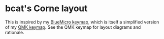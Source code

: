 # bcat's Corne layout

This is inspired by my [BlueMicro
keymap](https://github.com/jpconstantineau/BlueMicro_BLE/tree/master/firmware/keyboards/crkbd/keymaps/bcat),
which is itself a simplified version of my [QMK
keymap](https://github.com/qmk/qmk_firmware/tree/master/layouts/community/split_3x6_3/bcat).
See the QMK keymap for layout diagrams and rationale.
